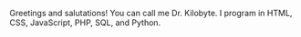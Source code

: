 Greetings and salutations! You can call me Dr. Kilobyte. I program in HTML, CSS, JavaScript, PHP, SQL, and Python.

<!---
DrKilobyte/DrKilobyte is a ✨ special ✨ repository because its `README.md` (this file) appears on your GitHub profile.
You can click the Preview link to take a look at your changes.
--->
